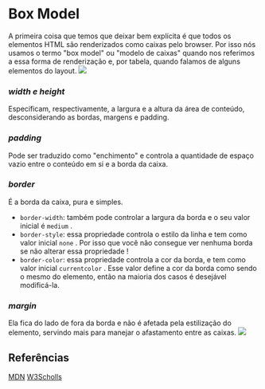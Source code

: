# Box Model
A primeira coisa que temos que deixar bem explícita é que todos os elementos HTML são renderizados como caixas pelo browser. Por isso nós usamos o termo "box model" ou "modelo de caixas" quando nos referimos a essa forma de renderização e, por tabela, quando falamos de alguns elementos do layout.
<img src="./../../img/box-model.png">

### *width e height*
Especificam, respectivamente, a largura e a altura da área de conteúdo, desconsiderando as bordas, margens e padding.

### _padding_
Pode ser traduzido como "enchimento" e controla a quantidade de espaço vazio entre o conteúdo em si e a borda da caixa.

### _border_
É a borda da caixa, pura e simples. 
- `border-width`: também pode controlar a largura da borda e o seu valor inicial é `medium` .
- `border-style`: essa propriedade controla o estilo da linha e tem como valor inicial `none` . Por isso que você não consegue ver nenhuma borda se não alterar essa propriedade !
- `border-color`: essa propriedade controla a cor da borda, e tem como valor inicial `currentcolor` . Esse valor define a cor da borda como sendo o mesmo do elemento, então na maioria dos casos é desejável modificá-la.

### *margin*
Ela fica do lado de fora da borda e não é afetada pela estilização do elemento, servindo mais para manejar o afastamento entre as caixas.
<img src="./../../img/ex-box.png">


## Referências
[MDN](https://developer.mozilla.org/pt-BR/docs/Learn/CSS/Building_blocks/The_box_model)
[W3Scholls](https://www.w3schools.com/css/css_boxmodel.asp)